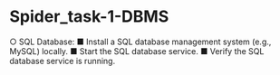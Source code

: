 # Spider_task-1-DBMS
○ SQL Database:
■ Install a SQL database management system (e.g.,
MySQL) locally.
■ Start the SQL database service.
■ Verify the SQL database service is running.
